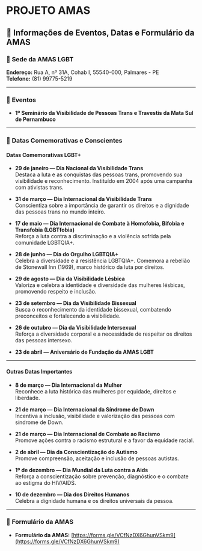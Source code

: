 # PROJETO AMAS

## 📢 **Informações de Eventos, Datas e Formulário da AMAS**

### 🏢 **Sede da AMAS LGBT**
**Endereço:** Rua A, nº 31A, Cohab I, 55540-000, Palmares - PE  
**Telefone:** (81) 99775-5219  

---

### 📅 **Eventos**

- **1º Seminário da Visibilidade de Pessoas Trans e Travestis da Mata Sul de Pernambuco**

---

### 🌈 **Datas Comemorativas e Conscientes**

#### **Datas Comemorativas LGBT+**

- **29 de janeiro — Dia Nacional da Visibilidade Trans**  
  Destaca a luta e as conquistas das pessoas trans, promovendo sua visibilidade e reconhecimento. Instituído em 2004 após uma campanha com ativistas trans.

- **31 de março — Dia Internacional da Visibilidade Trans**  
  Conscientiza sobre a importância de garantir os direitos e a dignidade das pessoas trans no mundo inteiro.

- **17 de maio — Dia Internacional de Combate à Homofobia, Bifobia e Transfobia (LGBTfobia)**  
  Reforça a luta contra a discriminação e a violência sofrida pela comunidade LGBTQIA+.

- **28 de junho — Dia do Orgulho LGBTQIA+**  
  Celebra a diversidade e a resistência LGBTQIA+. Comemora a rebelião de Stonewall Inn (1969), marco histórico da luta por direitos.

- **29 de agosto — Dia da Visibilidade Lésbica**  
  Valoriza e celebra a identidade e diversidade das mulheres lésbicas, promovendo respeito e inclusão.

- **23 de setembro — Dia da Visibilidade Bissexual**  
  Busca o reconhecimento da identidade bissexual, combatendo preconceitos e fortalecendo a visibilidade.

- **26 de outubro — Dia da Visibilidade Intersexual**  
  Reforça a diversidade corporal e a necessidade de respeitar os direitos das pessoas intersexo.

- **23 de abril — Aniversário de Fundação da AMAS LGBT**

---

#### **Outras Datas Importantes**

- **8 de março — Dia Internacional da Mulher**  
  Reconhece a luta histórica das mulheres por equidade, direitos e liberdade.

- **21 de março — Dia Internacional da Síndrome de Down**  
  Incentiva a inclusão, visibilidade e valorização das pessoas com síndrome de Down.

- **21 de março — Dia Internacional de Combate ao Racismo**  
  Promove ações contra o racismo estrutural e a favor da equidade racial.

- **2 de abril — Dia da Conscientização do Autismo**  
  Promove compreensão, aceitação e inclusão de pessoas autistas.

- **1º de dezembro — Dia Mundial da Luta contra a Aids**  
  Reforça a conscientização sobre prevenção, diagnóstico e o combate ao estigma do HIV/AIDS.

- **10 de dezembro — Dia dos Direitos Humanos**  
  Celebra a dignidade humana e os direitos universais da pessoa.

---

### 📄 **Formulário da AMAS**

- **Formulário da AMAS:** [https://forms.gle/VCfNzDX6GhunVSkm9](https://forms.gle/VCfNzDX6GhunVSkm9)

